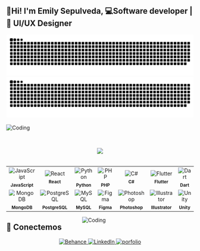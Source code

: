 ## 👋Hi! I'm Emily Sepulveda, 💻Software developer | 🎨 UI/UX Designer
 

 ![GitHub Snake Light](https://raw.githubusercontent.com/Platane/snk/output/github-contribution-grid-snake.svg#gh-light-mode-only)
![GitHub Snake dark](https://raw.githubusercontent.com/Platane/snk/output/github-contribution-grid-snake.svg#gh-dark-mode-only)

<div>
 <img align="center" alt="Coding" width="300" src="https://postimg.cc/XZ4zwGxV">
</div>

##

<div align="center">
  <br />
  <img style="height: auto; width: auto;" src="https://github-readme-stats.vercel.app/api/top-langs/?username=esepulveda12&theme=tokyonight&layout=pie&hide_border=true" />
</div>

##

<div align="center" style="margin-top:20; margin-bottom:20;">
  <table>
    <tr>
      <td align="center" width="96">
        <img src="https://skillicons.dev/icons?i=js" width="48" height="48" alt="JavaScript" />
        <br><sub><b>JavaScript</b></sub>
      </td>
      <td align="center" width="96">
        <img src="https://skillicons.dev/icons?i=react" width="48" height="48" alt="React" />
        <br><sub><b>React</b></sub>
      </td>
      <td align="center" width="96">
        <img src="https://skillicons.dev/icons?i=python" width="48" height="48" alt="Python" />
        <br><sub><b>Python</b></sub>
      </td>
      <td align="center" width="96">
        <img src="https://skillicons.dev/icons?i=php" width="48" height="48" alt="PHP" />
        <br><sub><b>PHP</b></sub>
      </td>
      <td align="center" width="96">
        <img src="https://skillicons.dev/icons?i=cs" width="48" height="48" alt="C#" />
        <br><sub><b>C#</b></sub>
      </td>
      <td align="center" width="96">
        <img src="https://skillicons.dev/icons?i=flutter" width="48" height="48" alt="Flutter" />
        <br><sub><b>Flutter</b></sub>
      </td>
      <td align="center" width="96">
        <img src="https://skillicons.dev/icons?i=dart" width="48" height="48" alt="Dart" />
        <br><sub><b>Dart</b></sub>
      </td>
    </tr>
    <tr>
      <td align="center" width="96">
        <img src="https://skillicons.dev/icons?i=mongodb" width="48" height="48" alt="MongoDB" />
        <br><sub><b>MongoDB</b></sub>
      </td>
      <td align="center" width="96">
        <img src="https://skillicons.dev/icons?i=postgresql" width="48" height="48" alt="PostgreSQL" />
        <br><sub><b>PostgreSQL</b></sub>
      </td>
      <td align="center" width="96">
        <img src="https://skillicons.dev/icons?i=mysql" width="48" height="48" alt="MySQL" />
        <br><sub><b>MySQL</b></sub>
      </td>
      <td align="center" width="96">
        <img src="https://skillicons.dev/icons?i=figma" width="48" height="48" alt="Figma" />
        <br><sub><b>Figma</b></sub>
      </td>
      <td align="center" width="96">
        <img src="https://skillicons.dev/icons?i=photoshop" width="48" height="48" alt="Photoshop" />
        <br><sub><b>Photoshop</b></sub>
      </td>
      <td align="center" width="96">
        <img src="https://skillicons.dev/icons?i=illustrator" width="48" height="48" alt="Illustrator" />
        <br><sub><b>Illustrator</b></sub>
      </td>
      <td align="center" width="96">
        <img src="https://skillicons.dev/icons?i=unity" width="48" height="48" alt="Unity" />
        <br><sub><b>Unity</b></sub>
      </td>
    </tr>
  </table>
</div>


<div>
 <img align="right" alt="Coding" width="300" src="https://i.pinimg.com/originals/ff/d9/b4/ffd9b46366e14141790a80d4922485bf.gif">
</div>
  
  ##  🤝 Conectemos

<div align="center">
  <a href="https://www.behance.net" target="_blank">
    <img src="https://img.shields.io/badge/Behance-1769ff?style=for-the-badge&logo=behance&logoColor=white" alt="Behance"/>
  </a>
  <a href="https://www.linkedin.com/in/emilysepulvedaing/" target="_blank">
    <img src="https://img.shields.io/badge/LinkedIn-0077B5?style=for-the-badge&logo=linkedin&logoColor=white" alt="LinkedIn"/>
  </a>
  <a href="www.emilysepulveda.com" target="_blank">
    <img src="https://img.shields.io/badge/Portfolio-000000?style=for-the-badge&logo=About.me&logoColor=white" alt="porfolio"/>
  </a>
</div>
